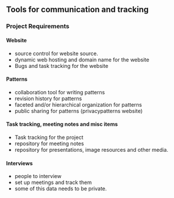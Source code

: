 ## Tools for communication and tracking

### Project Requirements

#### Website

 * source control for website source. 
 * dynamic web hosting and domain name for the website
 * Bugs and task tracking for the website

#### Patterns

 * collaboration tool for writing patterns
 * revision history for patterns
 * faceted and/or hierarchical organization for patterns
 * public sharing for patterns (privacypatterns website)

#### Task tracking, meeting notes and misc items

 * Task tracking for the project
 * repository for meeting notes
 * repository for presentations, image resources and other media. 

#### Interviews

 * people to interview 
 * set up meetings and track them
 * some of this data needs to be private.


